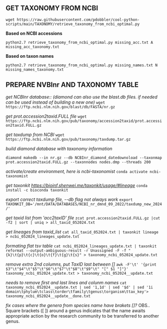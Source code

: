 ## GET TAXONOMY FROM NCBI

`wget https://raw.githubusercontent.com/pdobbler/cool-python-scripts/main/TAXONOMY/retrieve_taxonomy_from_ncbi_optimal.py`

**Based on NCBI accessions**

`python2.7 retrieve_taxonomy_from_ncbi_optimal.py missing_acc.txt A missing_acc_taxonomy.txt`

**Based on taxon names**

`python2.7 retrieve_taxonomy_from_ncbi_optimal.py missing_names.txt N missing_names_taxonomy.txt`

## PREPARE NVBInr AND TAXONOMY TABLE

*get NCBInr database:: (diamond can also use the blast.db files. if needed can be used instead of building a new one)*
`wget https://ftp.ncbi.nlm.nih.gov/blast/db/FASTA/nr.gz`


*get prot.accession2taxid.FULL file*
`wget https://ftp.ncbi.nlm.nih.gov/pub/taxonomy/accession2taxid/prot.accession2taxid.FULL.gz`

*get taxdump from NCBI*
`wget https://ftp.ncbi.nlm.nih.gov/pub/taxonomy/taxdump.tar.gz`

*build diamond database with taxonomy information*

`diamond makedb --in nr.gz --db NCBInr_diamond_datedownoload --taxonmap prot.accession2taxid.FULL.gz --taxonnodes nodes.dmp --threads 200`

*activate/create environment, here is ncbi-taxonomist*
`conda activate ncbi-taxonomist`

*get taxonkit https://bioinf.shenwei.me/taxonkit/usage/#lineage*
`conda install -c bioconda taxonkit`

*export correct taxdump file, --db flag not always work*
`export TAXONKIT_DB='/mnt/DATA/DATABASES/NCBI_nr_dmnd_09_2022/taxdump_new_2024/'`

*get taxid list from 'acc2taxID' file*
`zcat prot.accession2taxid.FULL.gz |cut -f2 | sort | uniq > all_taxid_052024.txt`

*get lineages from taxid_list*
`cat all_taxid_052024.txt | taxonkit lineage > ncbi_052024_lineages_update.txt`

*formating flat tsv table*
`cat ncbi_052024_lineages_update.txt | taxonkit reformat --output-ambiguous-result -r Unassigned -F -f "{k}\t{p}\t{c}\t{o}\t{f}\t{g}\t{s}" > taxonomy_ncbi_052024_update.txt`

*remove extra 2nd columns, put TaxID last between []*
`awk -F'\t' '{print $3"\t"$4"\t"$5"\t"$6"\t"$7"\t"$8"\t"$9"\t" "[" $1 "]"}' taxonomy_ncbi_052024_update.txt > taxonomy_ncbi_052024__update.txt`

*needs to remove first and last lines and colunm names*
`cat  taxonomy_ncbi_052024__update.txt | sed '1,1d' | sed '$d' | sed '1i domain\tphylum\tclass\torder\tfamily\tgenus\torganism\ttax_key'> taxonomy_ncbi_052024__update__done.txt`

*fix cases where the genera from species name have brakets []?*
OBS.. Square brackets ([ ]) around a genus indicates that the name awaits appropriate action by the research community to be transferred to another genus.

